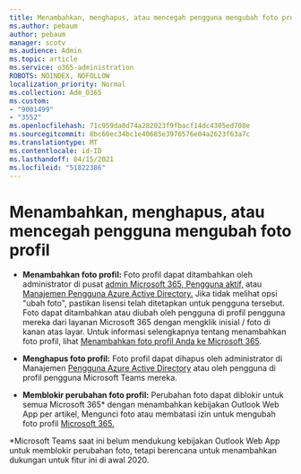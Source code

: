 ```yaml
---
title: Menambahkan, menghapus, atau mencegah pengguna mengubah foto profil
ms.author: pebaum
author: pebaum
manager: scotv
ms.audience: Admin
ms.topic: article
ms.service: o365-administration
ROBOTS: NOINDEX, NOFOLLOW
localization_priority: Normal
ms.collection: Adm_O365
ms.custom:
- "9001499"
- "3552"
ms.openlocfilehash: 71c959da8d74a282023f9fbacf14dc4305ed708e
ms.sourcegitcommit: 8bc60ec34bc1e40685e3976576e04a2623f63a7c
ms.translationtype: MT
ms.contentlocale: id-ID
ms.lasthandoff: 04/15/2021
ms.locfileid: "51822386"
---
```

# <a name="add-remove-or-prevent-users-from-changing-profile-photos"></a>Menambahkan, menghapus, atau mencegah pengguna mengubah foto profil

- **Menambahkan foto profil:** Foto profil dapat ditambahkan oleh administrator di pusat [admin Microsoft 365, Pengguna aktif,](https://admin.microsoft.com/Adminportal/Home?source=applauncher#/users) atau [Manajemen Pengguna Azure Active Directory.](https://portal.azure.com/#blade/Microsoft_AAD_IAM/UsersManagementMenuBlade/AllUsers)  Jika tidak melihat opsi "ubah foto", pastikan lisensi telah ditetapkan untuk pengguna tersebut. Foto dapat ditambahkan atau diubah oleh pengguna di profil pengguna mereka dari layanan Microsoft 365 dengan mengklik inisial / foto di kanan atas layar. Untuk informasi selengkapnya tentang menambahkan foto profil, lihat [Menambahkan foto profil Anda ke Microsoft 365](https://support.office.com/article/add-your-profile-photo-to-office-365-2eaf93fd-b3f1-43b9-9cdc-bdcd548435b7).

- **Menghapus foto profil:** Foto profil dapat dihapus oleh administrator di Manajemen [Pengguna Azure Active Directory](https://portal.azure.com/#blade/Microsoft_AAD_IAM/UsersManagementMenuBlade/AllUsers) atau oleh pengguna di profil pengguna Microsoft Teams mereka.

- **Memblokir perubahan foto profil:** Perubahan foto dapat diblokir untuk semua Microsoft 365* dengan menambahkan kebijakan Outlook Web App per artikel, Mengunci foto atau membatasi izin untuk mengubah foto profil [Microsoft 365.](https://answers.microsoft.com/msoffice/forum/msoffice_o365admin-mso_dep365-mso_o365b/locking-photos-or-restricting-permissions-to/1d19ae4f-de5d-4c3d-a0ad-4b8b8ac32e3d)

*Microsoft Teams saat ini belum mendukung kebijakan Outlook Web App untuk memblokir perubahan foto, tetapi berencana untuk menambahkan dukungan untuk fitur ini di awal 2020.
